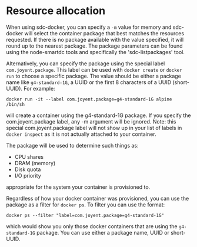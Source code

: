 # Resource allocation

When using sdc-docker, you can specify a `-m` value for memory and sdc-docker
will select the container package that best matches the resources requested.
If there is no package available with the value specified, it will round up to
the nearest package. The package parameters can be found using the node-smartdc
tools and specifically the 'sdc-listpackages' tool.

Alternatively, you can specify the package using the special label
`com.joyent.package`. This label can be used with `docker create` or `docker
run` to choose a specific package. The value should be either a package name
like `g4-standard-1G`, a UUID or the first 8 characters of a UUID (short-UUID).
For example:

```
docker run -it --label com.joyent.package=g4-standard-1G alpine /bin/sh
```

will create a container using the g4-standard-1G package. If you specify the
com.joyent.package label, any -m argument will be ignored. Note: this special
com.joyent.package label will not show up in your list of labels in `docker
inspect` as it is not actually attached to your container.

The package will be used to determine such things as:

 * CPU shares
 * DRAM (memory)
 * Disk quota
 * I/O priority

appropriate for the system your container is provisioned to.

Regardless of how your docker container was provisioned, you can use the package
as a filter for `docker ps`. To filter you can use the format:

```
docker ps --filter "label=com.joyent.package=g4-standard-1G"
```

which would show you only those docker containers that are using the
`g4-standard-1G` package. You can use either a package name, UUID or short-UUID.
